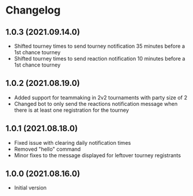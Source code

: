 # Changelog

## 1.0.3 (2021.09.14.0)
- Shifted tourney times to send tourney notification 35 minutes before a 1st chance tourney
- Shifted tourney times to send reaction notification 10 minutes before a 1st chance tourney

## 1.0.2 (2021.08.19.0)
- Added support for teammaking in 2v2 tournaments with party size of 2
- Changed bot to only send the reactions notification message when there is at least one registration for the tourney

## 1.0.1 (2021.08.18.0)
- Fixed issue with clearing daily notification times
- Removed "hello" command
- Minor fixes to the message displayed for leftover tourney registrants

## 1.0.0 (2021.08.16.0)
- Initial version